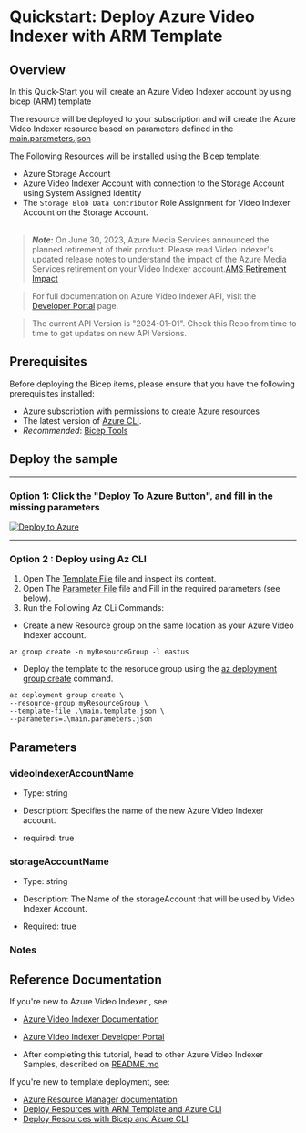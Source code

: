 
# Quickstart: Deploy Azure Video Indexer with ARM Template 

## Overview

In this Quick-Start you will create an Azure Video Indexer account by using bicep (ARM) template

The resource will be deployed to your subscription and will create the Azure Video Indexer resource based on parameters defined in the [main.parameters.json](./main.parameters.json)

The Following Resources will be installed using the Bicep template:

- Azure Storage Account
- Azure Video Indexer Account with connection to the Storage Account using System Assigned Identity
- The `Storage Blob Data Contributor` Role Assignment for Video Indexer Account on the Storage Account.
<br></br>
> **_Note_:**
> On June 30, 2023, Azure Media Services announced the planned retirement of their product. Please read Video Indexer's updated release notes to understand the impact of the Azure Media Services retirement on your Video Indexer account.[AMS Retirement Impact](https://learn.microsoft.com/en-us/azure/azure-video-indexer/release-notes#june-2023)

> For full documentation on Azure Video Indexer API, visit the [Developer Portal](https://api-portal.videoindexer.ai/) page.

> The current API Version is "2024-01-01". Check this Repo from time to time to get updates on new API Versions.

## Prerequisites
Before deploying the Bicep items, please ensure that you have the following prerequisites installed:

- Azure subscription with permissions to create Azure resources
- The latest version of [Azure CLI](https://learn.microsoft.com/cli/azure/install-azure-cli). 
- *Recommended*: [Bicep Tools](https://learn.microsoft.com/en-us/azure/azure-resource-manager/bicep/install)

## Deploy the sample

----

### Option 1: Click the "Deploy To Azure Button", and fill in the missing parameters

[![Deploy to Azure](https://aka.ms/deploytoazurebutton)](https://portal.azure.com/#create/Microsoft.Template/uri/https%3A%2F%2Fraw.githubusercontent.com%2FAzure-Samples%2Fazure-video-indexer-samples%2Fmaster%2FDeploy-Samples%2FArm%main.template.json)

----

### Option 2 : Deploy using Az CLI

1. Open The [Template File](main.template.json) file and inspect its content.
2. Open The [Parameter File](main.parameters.json) file and Fill in the required parameters (see below).
3. Run the Following Az CLi Commands:

* Create a new Resource group on the same location as your Azure Video Indexer account.

```shell
az group create -n myResourceGroup -l eastus 
```

* Deploy the template to the resoruce group using the [az deployment group create](https://learn.microsoft.com/en-us/cli/azure/deployment/group?view=azure-cli-latest#az-deployment-group-create) command.

```shell
az deployment group create \
--resource-group myResourceGroup \
--template-file .\main.template.json \
--parameters=.\main.parameters.json  

```

## Parameters

### videoIndexerAccountName


* Type: string

* Description: Specifies the name of the new Azure Video Indexer account.

* required: true


### storageAccountName

* Type: string

* Description: The Name of the storageAccount that will be used by Video Indexer Account.

* Required: true

### Notes

## Reference Documentation

If you're new to Azure Video Indexer , see:


* [Azure Video Indexer Documentation](https://aka.ms/vi-docs)
* [Azure Video Indexer Developer Portal](https://aka.ms/videoindexer-dev-portal)

* After completing this tutorial, head to other Azure Video Indexer Samples, described on [README.md](../../README.md)

If you're new to template deployment, see:

* [Azure Resource Manager documentation](https://docs.microsoft.com/azure/azure-resource-manager/)
* [Deploy Resources with ARM Template and Azure CLI](https://learn.microsoft.com/en-us/azure/azure-resource-manager/templates/deploy-cli)
* [Deploy Resources with Bicep and Azure CLI](https://docs.microsoft.com/en-us/azure/azure-resource-manager/bicep/deploy-cli)
